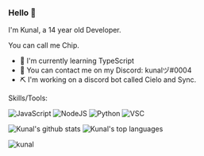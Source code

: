 
###  Hello :wave:

I'm Kunal, a 14 year old Developer.

You can call me Chip.

 * 🌱 I'm currently learning TypeScript
 * 📮 You can contact me on my Discord: kunalヅ#0004
 * ⛏ I'm working on a discord bot called Cielo and Sync.


Skills/Tools:

![JavaScript](https://img.shields.io/badge/JavaScript-F7DF1E?style=for-the-badge&logo=javascript&logoColor=black)
![NodeJS](https://img.shields.io/badge/Node.js-43853D?style=for-the-badge&logo=node.js&logoColor=white)
![Python](https://img.shields.io/badge/Python-3776AB?style=for-the-badge&logo=python&logoColor=white)
![VSC](https://img.shields.io/badge/Visual_Studio_Code-0078D4?style=for-the-badge&logo=visual%20studio%20code&logoColor=white)

 ![Kunal's github stats](https://github-readme-stats.vercel.app/api?username=Kunal0004&show_icons=true&theme=dark)
 ![Kunal's top languages](https://github-readme-stats.vercel.app/api/top-langs/?username=Kunal0004&theme=dark)
 <p><img align="center" src="https://github-readme-streak-stats.herokuapp.com/?user=kunal0004&theme=dark" alt="kunal" /></p>

